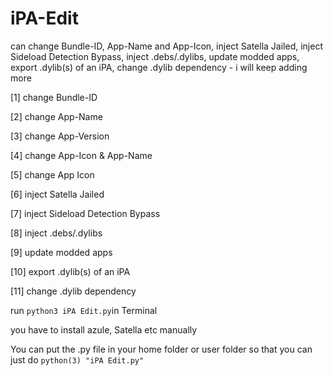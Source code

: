 # iPA-Edit
can change Bundle-ID, App-Name and App-Icon, inject Satella Jailed, inject Sideload Detection Bypass,  inject .debs/.dylibs,  update modded apps,  export .dylib(s) of an iPA, change .dylib dependency - i will keep adding more

[1] change Bundle-ID

[2] change App-Name

[3] change App-Version

[4] change App-Icon & App-Name

[5] change App Icon

[6] inject Satella Jailed

[7] inject Sideload Detection Bypass

[8] inject .debs/.dylibs

[9] update modded apps

[10] export .dylib(s) of an iPA

[11] change .dylib dependency


run `python3 iPA Edit.py`in Terminal

you have to install azule, Satella etc manually 

You can put the .py file in your home folder or user folder so that you can just do `python(3) "iPA Edit.py"` 
